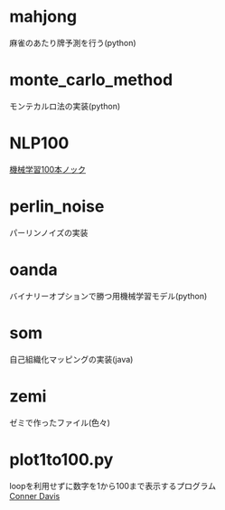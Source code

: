 # mahjong
麻雀のあたり牌予測を行う(python)  
# monte_carlo_method
モンテカルロ法の実装(python)  
# NLP100
[機械学習100本ノック](http://www.cl.ecei.tohoku.ac.jp/nlp100/)  
# perlin_noise
パーリンノイズの実装  
# oanda
バイナリーオプションで勝つ用機械学習モデル(python)  
# som
自己組織化マッピングの実装(java)  
# zemi
ゼミで作ったファイル(色々)  
# plot1to100.py
loopを利用せずに数字を1から100まで表示するプログラム  
[Conner Davis](https://twitter.com/i_kaseki/status/1200348149186842624?s=20)